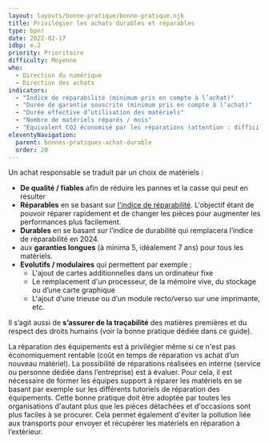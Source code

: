 ```yaml
---
layout: layouts/bonne-pratique/bonne-pratique.njk
title: Privilégier les achats durables et réparables
type: bpnr
date: 2022-02-17
idbp: e.2
priority: Prioritaire
difficulty: Moyenne
who:
  - Direction du numérique
  - Direction des achats
indicators:
  - "Indice de réparabilité (minimum pris en compte à l’achat)"
  - "Durée de garantie souscrite (minimum pris en compte à l’achat)"
  - "Durée effective d’utilisation des matériels"
  - "Nombre de matériels réparés / mois"
  - "Equivalent CO2 économisé par les réparations (attention : difficile à évaluer)"
eleventyNavigation:
  parent: bonnes-pratiques-achat-durable
  order: 20
---
```


Un achat responsable se traduit par un choix de matériels :

* **De qualité / fiables** afin de réduire les pannes et la casse qui peut en résulter 
* **Réparables** en se basant sur [l'indice de réparabilité](https://www.ecologie.gouv.fr/indice-reparabilite). L'objectif étant de pouvoir réparer rapidement et de changer les pièces pour augmenter les performances plus facilement.
* **Durables** en se basant sur l’indice de durabilité qui remplacera l’indice de réparabilité en 2024.
* aux **garanties longues** (à minima 5, idéalement 7 ans) pour tous les matériels.
* **Evolutifs / modulaires** qui permettent par exemple :  
  - L'ajout de cartes additionnelles dans un ordinateur fixe
  - Le remplacement d'un processeur, de la mémoire vive, du stockage ou d’une carte graphique
  - L'ajout d'une trieuse ou d’un module recto/verso sur une imprimante, etc.

Il s’agit aussi de **s’assurer de la traçabilité** des matières premières et du respect des droits humains (voir la bonne pratique dédiée dans ce guide).

La réparation des équipements est à privilégier même si ce n'est pas économiquement rentable (coût en temps de réparation vs achat d’un nouveau matériel). La possibilité de réparations réalisées en interne (service ou personne dédiée dans l’entreprise) est à évaluer. Pour cela, il est nécessaire de former les équipes support à réparer les matériels en se basant par exemple sur les différents tutoriels de réparation des équipements. Cette bonne pratique doit être adoptée par toutes les organisations d'autant plus que les pièces détachées et d'occasions sont plus faciles à se procurer. Cela permet également d'éviter la pollution liée aux transports pour envoyer et récupérer les matériels en réparation à l’extérieur.

